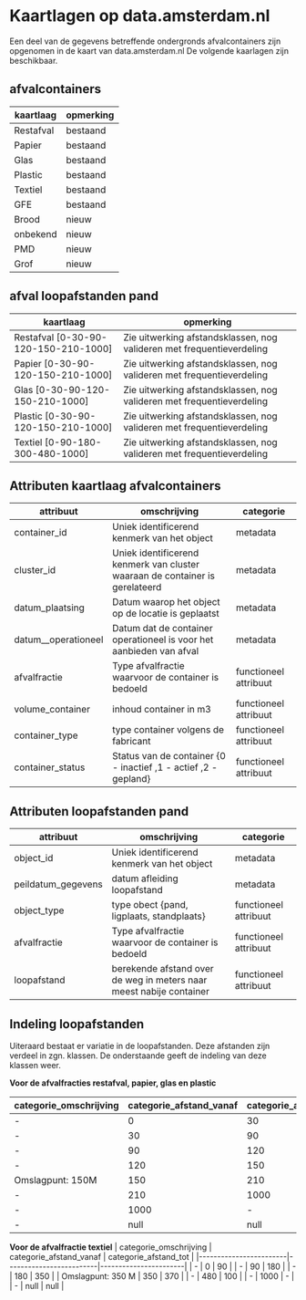 # Kaartlagen op data.amsterdam.nl

Een deel van de gegevens betreffende ondergronds afvalcontainers zijn opgenomen in de kaart van data.amsterdam.nl
De volgende kaarlagen zijn beschikbaar.

## afvalcontainers

| **kaartlaag**                        | opmerking                                                             |
|--------------------------------------|-----------------------------------------------------------------------|
| Restafval                            | bestaand                                                              |
| Papier                               | bestaand                                                              |
| Glas                                 | bestaand                                                              |
| Plastic                              | bestaand                                                              |
| Textiel                              | bestaand                                                              |
| GFE                                  | bestaand                                                              |
| Brood                                | nieuw                                                                 |
| onbekend                             | nieuw                                                                 |
| PMD                                  | nieuw                                                                 |
| Grof                                 | nieuw                                                                 |


## afval loopafstanden pand

| **kaartlaag**                        | opmerking                                                             |
|--------------------------------------|-----------------------------------------------------------------------|
| Restafval [0-30-90-120-150-210-1000] | Zie uitwerking afstandsklassen, nog valideren met frequentieverdeling |
| Papier  [0-30-90-120-150-210-1000]   | Zie uitwerking afstandsklassen, nog valideren met frequentieverdeling |
| Glas  [0-30-90-120-150-210-1000]     | Zie uitwerking afstandsklassen, nog valideren met frequentieverdeling |
| Plastic  [0-30-90-120-150-210-1000]  | Zie uitwerking afstandsklassen, nog valideren met frequentieverdeling |
| Textiel  [0-90-180-300-480-1000]     | Zie uitwerking afstandsklassen, nog valideren met frequentieverdeling |


## Attributen kaartlaag afvalcontainers

| attribuut          | omschrijving                                                                 | categorie             |
|--------------------|------------------------------------------------------------------------------|-----------------------|
| container_id       | Uniek identificerend kenmerk van het object                                  | metadata              |
| cluster_id         | Uniek identificerend kenmerk van cluster waaraan de container is gerelateerd | metadata              |
| datum_plaatsing    | Datum waarop het object op de locatie is geplaatst                           | metadata              |
| datum__operationeel| Datum dat de container operationeel is voor het aanbieden van afval          | metadata              |
| afvalfractie       | Type afvalfractie waarvoor de container is bedoeld                           | functioneel attribuut |
| volume_container   | inhoud container in m3                                                       | functioneel attribuut |
| container_type     | type container volgens de fabricant                                          | functioneel attribuut |
| container_status   | Status van de container {0 - inactief ,1 - actief ,2 - gepland}              | functioneel attribuut |

## Attributen loopafstanden pand

| attribuut          | omschrijving                                                        | categorie             |
|--------------------|---------------------------------------------------------------------|-----------------------|
| object_id          | Uniek identificerend kenmerk van het object                         | metadata              |
| peildatum_gegevens | datum afleiding loopafstand                                         | metadata              |
| object_type        | type obect {pand, ligplaats, standplaats}                           | functioneel attribuut |
| afvalfractie       | Type afvalfractie waarvoor de container is bedoeld                  | functioneel attribuut |
| loopafstand        | berekende afstand over de weg in meters naar meest nabije container | functioneel attribuut |

## Indeling loopafstanden
Uiteraard bestaat er variatie in de loopafstanden. Deze afstanden zijn verdeel in zgn. klassen.
De onderstaande geeft de indeling van deze klassen weer.

**Voor de afvalfracties restafval, papier, glas en plastic**

| categorie_omschrijving | categorie_afstand_vanaf | categorie_afstand_tot |
|------------------------|-------------------------|-----------------------|
| -                      | 0                       | 30                    |
| -                      | 30                      | 90                    |
| -                      | 90                      | 120                   |
| -                      | 120                     | 150                   |
| Omslagpunt: 150M       | 150                     | 210                   |
| -                      | 210                     | 1000                  |
| -                      | 1000                    | -                     |
| -                      | null                    | null                  |


**Voor de afvalfractie textiel**
| categorie_omschrijving | categorie_afstand_vanaf | categorie_afstand_tot |
|------------------------|-------------------------|-----------------------|
| -                      | 0                       | 90                    |
| -                      | 90                      | 180                   |
| -                      | 180                     | 350                   |
| Omslagpunt: 350 M      | 350                     | 370                   |
| -                      | 480                     | 100                   |
| -                      | 1000                    | -                     |
| -                      | null                    | null                  |
